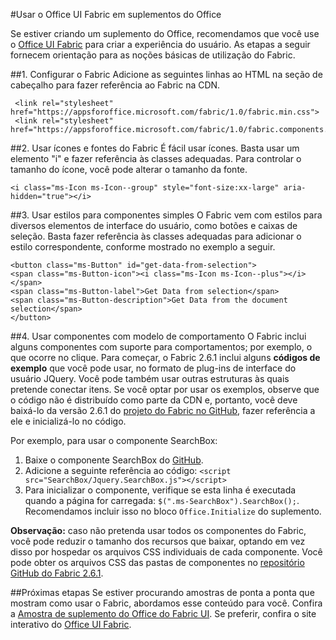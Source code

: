 
#Usar o Office UI Fabric em suplementos do Office

Se estiver criando um suplemento do Office, recomendamos que você use o [Office UI Fabric](https://github.com/OfficeDev/Office-UI-Fabric) para criar a experiência do usuário. As etapas a seguir fornecem orientação para as noções básicas de utilização do Fabric.  

##1. Configurar o Fabric
Adicione as seguintes linhas ao HTML na seção de cabeçalho para fazer referência ao Fabric na CDN.

     <link rel="stylesheet" href="https://appsforoffice.microsoft.com/fabric/1.0/fabric.min.css">
     <link rel="stylesheet" href="https://appsforoffice.microsoft.com/fabric/1.0/fabric.components.min.css">


##2. Usar ícones e fontes do Fabric
É fácil usar ícones. Basta usar um elemento "i" e fazer referência às classes adequadas. Para controlar o tamanho do ícone, você pode alterar o tamanho da fonte.

    <i class="ms-Icon ms-Icon--group" style="font-size:xx-large" aria-hidden="true"></i>


##3. Usar estilos para componentes simples
O Fabric vem com estilos para diversos elementos de interface do usuário, como botões e caixas de seleção. Basta fazer referência às classes adequadas para adicionar o estilo correspondente, conforme mostrado no exemplo a seguir.

    <button class="ms-Button" id="get-data-from-selection">
    <span class="ms-Button-icon"><i class="ms-Icon ms-Icon--plus"></i></span>
    <span class="ms-Button-label">Get Data from selection</span>
    <span class="ms-Button-description">Get Data from the document selection</span>
    </button>

##4. Usar componentes com modelo de comportamento
O Fabric inclui alguns componentes com suporte para comportamentos; por exemplo, o que ocorre no clique. Para começar, o Fabric 2.6.1 inclui alguns **códigos de exemplo** que você pode usar, no formato de plug-ins de interface do usuário JQuery. Você pode também usar outras estruturas às quais pretende conectar itens. Se você optar por usar os exemplos, observe que o código não é distribuído como parte da CDN e, portanto, você deve baixá-lo da versão 2.6.1 do [projeto do Fabric no GitHub](https://github.com/OfficeDev/office-ui-fabric-core/tree/release/2.6.1), fazer referência a ele e inicializá-lo no código. 

Por exemplo, para usar o componente SearchBox:

1. Baixe o componente SearchBox do [GitHub](https://github.com/OfficeDev/office-ui-fabric-core/tree/release/2.6.1/src/components/SearchBox).
2. Adicione a seguinte referência ao código: `<script src="SearchBox/Jquery.SearchBox.js"></script>`
3. Para inicializar o componente, verifique se esta linha é executada quando a página for carregada: `$(".ms-SearchBox").SearchBox();`. Recomendamos incluir isso no bloco `Office.Initialize` do suplemento.     

**Observação:** caso não pretenda usar todos os componentes do Fabric, você pode reduzir o tamanho dos recursos que baixar, optando em vez disso por hospedar os arquivos CSS individuais de cada componente. Você pode obter os arquivos CSS das pastas de componentes no [repositório GitHub do Fabric 2.6.1](https://github.com/OfficeDev/office-ui-fabric-core/tree/release/2.6.1). 


##Próximas etapas
Se estiver procurando amostras de ponta a ponta que mostram como usar o Fabric, abordamos esse conteúdo para você. Confira a [Amostra de suplemento do Office do Fabric UI](https://github.com/OfficeDev/Office-Add-in-Fabric-UI-Sample). Se preferir, confira o site interativo do [Office UI Fabric](https://github.com/OfficeDev/Office-UI-Fabric).

